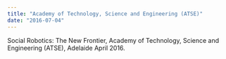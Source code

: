```yaml
---
title: "Academy of Technology, Science and Engineering (ATSE)"
date: "2016-07-04"
---
```

Social Robotics: The New Frontier, Academy of Technology, Science and Engineering (ATSE), Adelaide April 2016.